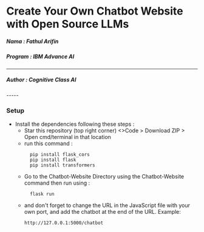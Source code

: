 <h1 color="red">Create Your Own Chatbot Website with Open Source LLMs</h1>
<h5>Nama : Fathul Arifin</h5>
<h5>Program : IBM Advance AI</h5>

-----
<h5>Author : Cognitive Class AI</h5>
-----

<h3>Setup</h3>
<ul>
  <li>Install the dependencies following these steps :
    <ul>
      <li>Star this repository (top right corner)
<>Code > Download ZIP > Open cmd/terminal in that location</li>
      <li>run this command : 
      </li>
  
      pip install flask_cors
      pip install flask
      pip install transformers
  <li>Go to the Chatbot-Website Directory using the Chatbot-Website command then run using :

      flask run
  </li>
  <li>and don't forget to change the URL in the JavaScript file with your own port, and add the chatbot at the end of the URL. Example:
  
    http://127.0.0.1:5000/chatbot
  </li>
  </li>
</ul>
